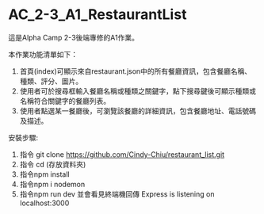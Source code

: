 # AC_2-3_A1_RestaurantList
這是Alpha Camp 2-3後端專修的A1作業。

本作業功能清單如下：
  1. 首頁(index)可顯示來自restaurant.json中的所有餐廳資訊，包含餐廳名稱、種類、評分、圖片。
  2. 使用者可於搜尋框輸入餐廳名稱或種類之關鍵字，點下搜尋鍵後可顯示種類或名稱符合關鍵字的餐廳列表。
  3. 使用者點選某一餐廳後，可瀏覽該餐廳的詳細資訊，包含餐廳地址、電話號碼及描述。

安裝步驟:
1. 指令 git clone https://github.com/Cindy-Chiu/restaurant_list.git
2. 指令 cd (存放資料夾)
3. 指令npm install
4. 指令npm i nodemon
5. 指令npm run dev 並會看見終端機回傳
Express is listening on localhost:3000
